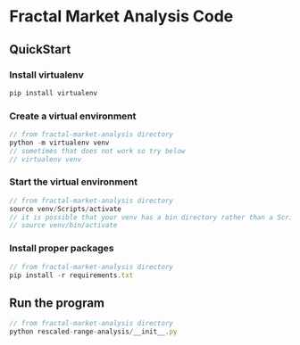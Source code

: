 # Fractal Market Analysis Code

## QuickStart
### Install virtualenv
```javascript
pip install virtualenv
```

### Create a virtual environment
```javascript
// from fractal-market-analysis directory
python -m virtualenv venv
// sometimes that does not work so try below
// virtualenv venv
```

### Start the virtual environment
```javascript
// from fractal-market-analysis directory
source venv/Scripts/activate
// it is possible that your venv has a bin directory rather than a Script directory. If so run the following
// source venv/bin/activate
```

### Install proper packages
```javascript
// from fractal-market-analysis directory
pip install -r requirements.txt
```

## Run the program
```javascript
// from fractal-market-analysis directory
python rescaled-range-analysis/__init__.py
```

